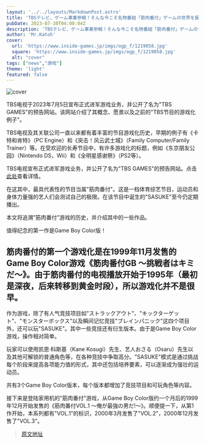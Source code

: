 ```yaml
---
layout: '../../layouts/MarkdownPost.astro'
title: 'TBSテレビ、ゲーム事業参戦！そんな今こそ名物番組「筋肉番付」ゲームの世界を振り返る【特集】'
pubDate: 2023-07-30T04:00:04Z
description: 'TBSテレビ、ゲーム事業参戦！そんな今こそ名物番組「筋肉番付」ゲームの世界を振り返る【特集】'
author: 'Mr.Katoh'
cover:
  url: 'https://www.inside-games.jp/imgs/ogp_f/1219058.jpg'
  square: 'https://www.inside-games.jp/imgs/ogp_f/1219058.jpg'
  alt: "cover"
tags: ["news","游戏"]
theme: 'light'
featured: false
---
```


![cover](https://www.inside-games.jp/imgs/ogp_f/1219058.jpg)

TBS电视于2023年7月5日宣布正式进军游戏业务，并公开了名为"TBS GAMES"的预告网站。该网站介绍了其概念、愿景以及之前的"TBS节目的游戏化例子"。

TBS电视及其关联公司一直以来都有着丰富的节目游戏化历史，早期的例子有《卡特和肯特》（PC Engine）和《突击！风云武士城》（Family Computer/Family Trainer）等。在受欢迎的长寿节目中，有许多游戏化的标题，例如《东京朋友公园》（Nintendo DS，Wii）和《全明星感谢祭》（PS2等）。

TBS电视宣布正式进军游戏业务，并公开了名为"TBS GAMES"的预告网站。点击[此处](http://www.tbs.co.jp/tbs-games/)查看详情。

在这其中，最具代表性的节目当属"筋肉番付"。这是一档体育综艺节目，运动员和身体力量强的艺人们会测试自己的极限。在该节目中诞生的"SASUKE"至今仍定期播出。

本文将追溯"筋肉番付"游戏的历史，并介绍其中的一些作品。

值得纪念的第一作是Game Boy Color版！
## 筋肉番付的第一个游戏化是在1999年11月发售的Game Boy Color游戏《筋肉番付GB ～挑戦者はキミだ～》。由于筋肉番付的电视播放开始于1995年（最初是深夜，后来转移到黄金时段），所以游戏化并不是很早。

作为游戏，除了有人气竞技项目如"ストラックアウト"、"キックターゲット"、"モンスターボックス"以及瞬间记忆竞技"ブレインパニック"这四个项目外，还可以玩"SASUKE"。其中一些竞技还有衍生版本。由于是Game Boy Color游戏，操作相对简单。

玩家可以使用凯恩·科斯基（Kane Kosugi）先生、艺人おさる（Osaru）先生以及其他可解锁的普通角色等，在各种竞技中争取高分。"SASUKE"模式是通过挑战每个阶段来提高各项能力值的形式，其中还包括培养要素，可以逐渐成为强壮的运动员。

共有3个Game Boy Color版本，每个版本都增加了竞技项目和可玩角色等内容。

接下来是登陆家用机的"筋肉番付"游戏，从Game Boy Color版约一个月后的1999年12月开始发售的《筋肉番付VOL.1 ～俺が最強の男だ!～》。顺便提一下，从第1作开始，本系列都有"VOL.1"的标识，2000年3月发售了"VOL.2"，2000年12月发售了"VOL.3"。

>[原文地址](https://www.inside-games.jp/article/2023/07/30/147517.html)  